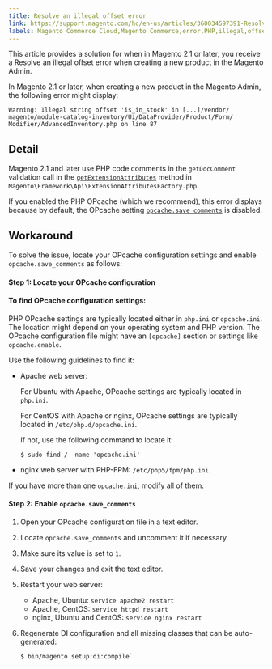 ```yaml
---
title: Resolve an illegal offset error
link: https://support.magento.com/hc/en-us/articles/360034597391-Resolve-an-illegal-offset-error
labels: Magento Commerce Cloud,Magento Commerce,error,PHP,illegal,offset,OPcache,how to,Apache
---
```


This article provides a solution for when in Magento 2.1 or later, you receive a Resolve an illegal offset error when creating a new product in the Magento Admin.

In Magento 2.1 or later, when creating a new product in the Magento Admin, the following error might display:

<pre><code class="language-text">Warning: Illegal string offset 'is_in_stock' in [...]/vendor/
magento/module-catalog-inventory/Ui/DataProvider/Product/Form/
Modifier/AdvancedInventory.php on line 87</code></pre>

## Detail

Magento 2.1 and later use PHP code comments in the `` getDocComment `` validation call in the [`` getExtensionAttributes ``](https://github.com/magento/magento2/blob/2.3/lib/internal/Magento/Framework/Api/ExtensionAttributesFactory.php#L64-L73) method in `` Magento\Framework\Api\ExtensionAttributesFactory.php ``.

If you enabled the PHP OPcache (which we recommend), this error displays because by default, the OPcache setting [`` opcache.save_comments ``](http://php.net/manual/en/opcache.configuration.php#ini.opcache.save_comments) is disabled.

## Workaround

To solve the issue, locate your OPcache configuration settings and enable `` opcache.save_comments `` as follows:

#### Step 1: Locate your OPcache configuration

#### To find OPcache configuration settings:

PHP OPcache settings are typically located either in `` php.ini `` or `` opcache.ini ``. The location might depend on your operating system and PHP version. The OPcache configuration file might have an `` [opcache] `` section or settings like `` opcache.enable ``.

Use the following guidelines to find it:

* Apache web server:
    
    
    
    For Ubuntu with Apache, OPcache settings are typically located in `` php.ini ``.
    
    
    
    For CentOS with Apache or nginx, OPcache settings are typically located in `` /etc/php.d/opcache.ini ``.
    
    
    
    If not, use the following command to locate it:
    
    
    
    <pre><code class="language-bash">$ sudo find / -name 'opcache.ini'</code></pre>
    
    
* nginx web server with PHP-FPM: `` /etc/php5/fpm/php.ini ``.
    
    

If you have more than one `` opcache.ini ``, modify all of them.

 

#### Step 2: Enable `` opcache.save_comments ``

1. Open your OPcache configuration file in a text editor.
1. Locate `` opcache.save_comments `` and uncomment it if necessary.
1. Make sure its value is set to `` 1 ``.
1. Save your changes and exit the text editor.
1. Restart your web server:
    
    
    
    * Apache, Ubuntu: `` service apache2 restart ``
    * Apache, CentOS: `` service httpd restart ``
    * nginx, Ubuntu and CentOS: `` service nginx restart ``
    
    
    
1. Regenerate DI configuration and all missing classes that can be auto-generated:
    
    
    
    <pre><code class="language-bash">$ bin/magento setup:di:compile`</code></pre>
    
    
